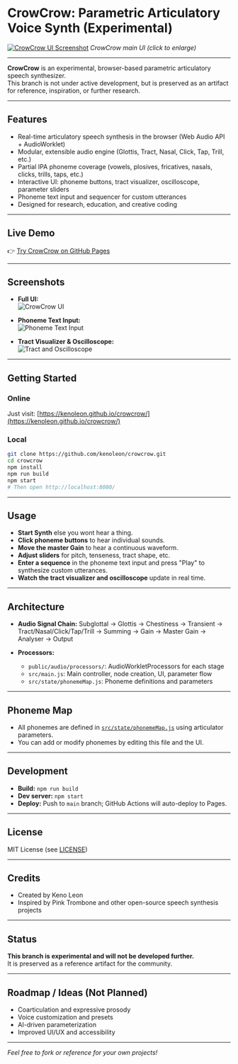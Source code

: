 # CrowCrow: Parametric Articulatory Voice Synth (Experimental)

[![CrowCrow UI Screenshot](public/screenshots/ui-overview.png)](public/screenshots/ui-overview.png)
*CrowCrow main UI (click to enlarge)*

---

**CrowCrow** is an experimental, browser-based parametric articulatory speech synthesizer.  
This branch is not under active development, but is preserved as an artifact for reference, inspiration, or further research.

---

## Features

- Real-time articulatory speech synthesis in the browser (Web Audio API + AudioWorklet)
- Modular, extensible audio engine (Glottis, Tract, Nasal, Click, Tap, Trill, etc.)
- Partial IPA phoneme coverage (vowels, plosives, fricatives, nasals, clicks, trills, taps, etc.)
- Interactive UI: phoneme buttons, tract visualizer, oscilloscope, parameter sliders
- Phoneme text input and sequencer for custom utterances
- Designed for research, education, and creative coding

---

## Live Demo

👉 [Try CrowCrow on GitHub Pages](https://kenoleon.github.io/crowcrow/)

---

## Screenshots

- **Full UI:**  
  ![CrowCrow UI](public/screenshots/ui-overview.png)

- **Phoneme Text Input:**  
  ![Phoneme Text Input](public/screenshots/phoneme-input.png)

- **Tract Visualizer & Oscilloscope:**  
  ![Tract and Oscilloscope](public/screenshots/tract-oscilloscope.png)

---

## Getting Started

### Online

Just visit: [https://kenoleon.github.io/crowcrow/](https://kenoleon.github.io/crowcrow/)

### Local

```sh
git clone https://github.com/kenoleon/crowcrow.git
cd crowcrow
npm install
npm run build
npm start
# Then open http://localhost:8080/
```

---

## Usage

- **Start Synth** else you wont hear a thing.
- **Click phoneme buttons** to hear individual sounds.
- **Move the master Gain** to hear a continuous waveform.  
- **Adjust sliders** for pitch, tenseness, tract shape, etc.
- **Enter a sequence** in the phoneme text input and press "Play" to synthesize custom utterances.
- **Watch the tract visualizer and oscilloscope** update in real time.

---

## Architecture

- **Audio Signal Chain:**
  Subglottal → Glottis → Chestiness → Transient → Tract/Nasal/Click/Tap/Trill → Summing → Gain → Master Gain → Analyser → Output

- **Processors:**  
  - `public/audio/processors/`: AudioWorkletProcessors for each stage
  - `src/main.js`: Main controller, node creation, UI, parameter flow
  - `src/state/phonemeMap.js`: Phoneme definitions and parameters

---

## Phoneme Map

- All phonemes are defined in [`src/state/phonemeMap.js`](src/state/phonemeMap.js) using articulator parameters.
- You can add or modify phonemes by editing this file and the UI.

---

## Development

- **Build:** `npm run build`
- **Dev server:** `npm start`
- **Deploy:** Push to `main` branch; GitHub Actions will auto-deploy to Pages.

---

## License

MIT License (see [LICENSE](LICENSE))

---

## Credits

- Created by Keno Leon
- Inspired by Pink Trombone and other open-source speech synthesis projects

---

## Status

**This branch is experimental and will not be developed further.**  
It is preserved as a reference artifact for the community.

---

## Roadmap / Ideas (Not Planned)

- Coarticulation and expressive prosody
- Voice customization and presets
- AI-driven parameterization
- Improved UI/UX and accessibility

---

*Feel free to fork or reference for your own projects!*
